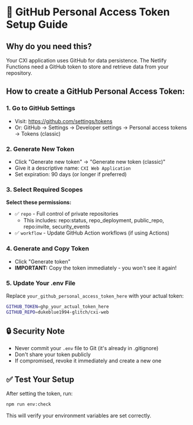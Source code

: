 # 🔐 GitHub Personal Access Token Setup Guide

## Why do you need this?

Your CXI application uses GitHub for data persistence. The Netlify Functions
need a GitHub token to store and retrieve data from your repository.

## How to create a GitHub Personal Access Token:

### 1. Go to GitHub Settings

- Visit: https://github.com/settings/tokens
- Or: GitHub → Settings → Developer settings → Personal access tokens → Tokens
  (classic)

### 2. Generate New Token

- Click "Generate new token" → "Generate new token (classic)"
- Give it a descriptive name: `CXI Web Application`
- Set expiration: 90 days (or longer if preferred)

### 3. Select Required Scopes

**Select these permissions:**

- ✅ `repo` - Full control of private repositories
  - This includes: repo:status, repo_deployment, public_repo, repo:invite,
    security_events
- ✅ `workflow` - Update GitHub Action workflows (if using Actions)

### 4. Generate and Copy Token

- Click "Generate token"
- **IMPORTANT:** Copy the token immediately - you won't see it again!

### 5. Update Your .env File

Replace `your_github_personal_access_token_here` with your actual token:

```bash
GITHUB_TOKEN=ghp_your_actual_token_here
GITHUB_REPO=dukeblue1994-glitch/cxi-web
```

## 🔒 Security Note

- Never commit your `.env` file to Git (it's already in .gitignore)
- Don't share your token publicly
- If compromised, revoke it immediately and create a new one

## ✅ Test Your Setup

After setting the token, run:

```bash
npm run env:check
```

This will verify your environment variables are set correctly.
